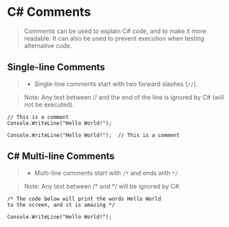 # C# Comments

> Comments can be used to explain C# code, and to make it more readable. It can also be used to prevent execution when testing alternative code.

## Single-line Comments

> - Single-line comments start with two forward slashes (`//`).

> Note: Any text between // and the end of the line is ignored by C# (will not be executed).

```
// This is a comment
Console.WriteLine("Hello World!");
```

```
Console.WriteLine("Hello World!");  // This is a comment
```

## C# Multi-line Comments

> - Multi-line comments start with `/*` and ends with `*/`

> Note: Any text between /* and */ will be ignored by C#.

```
/* The code below will print the words Hello World
to the screen, and it is amazing */

Console.WriteLine("Hello World!"); 
```